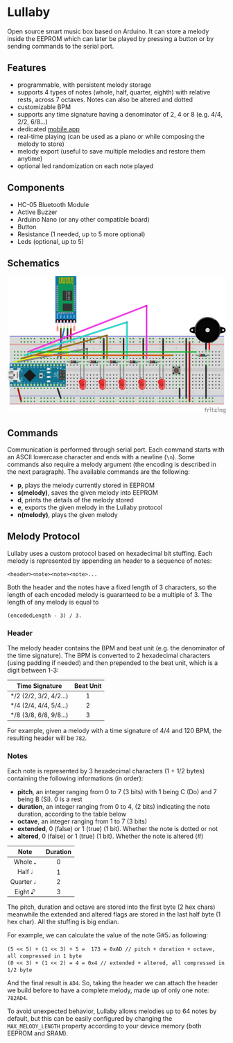 # Lullaby
Open source smart music box based on Arduino. It can store a melody inside the EEPROM which can later be played by pressing a button or by sending commands to the serial port. 

## Features
 - programmable, with persistent melody storage
 - supports 4 types of notes (whole, half, quarter, eighth) with relative rests, across 7 octaves. Notes can also be altered and dotted
 - customizable BPM
 - supports any time signature having a denominator of 2, 4 or 8 (e.g. 4/4, 2/2, 6/8...)
 - dedicated [mobile app](https://github.com/aurasphere/lullaby-mobile)
 - real-time playing (can be used as a piano or while composing the melody to store)
 - melody export (useful to save multiple melodies and restore them anytime)
 - optional led randomization on each note played

## Components
 - HC-05 Bluetooth Module
 - Active Buzzer
 - Arduino Nano (or any other compatible board)
 - Button
 - Resistance (1 needed, up to 5 more optional)
 - Leds (optional, up to 5) 
 
## Schematics

![Schematics](lullaby.png)

## Commands

Communication is performed through serial port. Each command starts with an ASCII lowercase character and ends with a newline (```\n```). Some commands also require a melody argument (the encoding is described in the next paragraph). The available commands are the following:

 - **p**, plays the melody currently stored in EEPROM
 - **s(melody)**, saves the given melody into EEPROM
 - **d**, prints the details of the melody stored
 - **e**, exports the given melody in the Lullaby protocol
 - **n(melody)**, plays the given melody
 
## Melody Protocol

Lullaby uses a custom protocol based on hexadecimal bit stuffing. Each melody is represented by appending an header to a sequence of notes:

    <header><note><note><note>...
	
Both the header and the notes have a fixed length of 3 characters, so the length of each encoded melody is guaranteed to be a multiple of 3. The length of any melody is equal to 

    (encodedLength - 3) / 3.

### Header

The melody header contains the BPM and beat unit (e.g. the denominator of the time signature). The BPM is converted to 2 hexadecimal characters (using padding if needed) and then prepended to the beat unit, which is a digit between 1-3:
	  
|     Time Signature     | Beat Unit |
|:----------------------:|:---------:|
| */2 (2/2, 3/2, 4/2...) |     1     |
| */4 (2/4, 4/4, 5/4...) |     2     |
| */8 (3/8, 6/8, 9/8...) |     3     |
	    
For example, given a melody with a time signature of 4/4 and 120 BPM, the resulting header will be ```782```.
	    
### Notes

Each note is represented by 3 hexadecimal characters (1 + 1/2 bytes) containing the following informations (in order):
 - **pitch**, an integer ranging from 0 to 7 (3 bits) with 1 being C (Do) and 7 being B (Si). 0 is a rest
 - **duration**, an integer ranging from 0 to 4, (2 bits) indicating the note duration, according to the table below
 - **octave**, an integer ranging from 1 to 7 (3 bits)
 - **extended**, 0 (false) or 1 (true) (1 bit). Whether the note is dotted or not
 - **altered**, 0 (false) or 1 (true) (1 bit). Whether the note is altered (#) 

|          Note          |  Duration |
|:----------------------:|:---------:|
| Whole   𝅝	          |     0     |
| Half 	  𝅗𝅥 	          |     1     |
| Quarter ♩              |     2     |
| Eight   ♪              |     3     |

The pitch, duration and octave are stored into the first byte (2 hex chars) meanwhile the extended and altered flags are stored in the last half byte (1 hex char). All the stuffing is big endian.

For example, we can calculate the value of the note G#5𝅗𝅥 as following:

    (5 << 5) + (1 << 3) + 5 =  173 = 0xAD // pitch + duration + octave, all compressed in 1 byte
    (0 << 3) + (1 << 2) = 4 = 0x4 // extended + altered, all compressed in 1/2 byte
    
And the final result is ```AD4```. So, taking the header we can attach the header we build before to have a complete melody, made up of only one note: ```782AD4```. 

To avoid unexpected behavior, Lullaby allows melodies up to 64 notes by default, but this can be easily configured by changing the ```MAX_MELODY_LENGTH``` property according to your device memory (both EEPROM and SRAM). 
